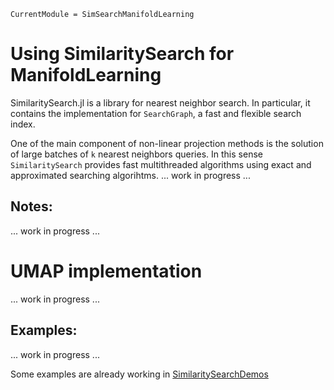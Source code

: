```@meta
CurrentModule = SimSearchManifoldLearning
```

# Using SimilaritySearch for ManifoldLearning

SimilaritySearch.jl is a library for nearest neighbor search. In particular, it contains the implementation for `SearchGraph`, a fast and flexible search index.

One of the main component of non-linear projection methods is the solution of large batches of `k` nearest neighbors queries. In this sense `SimilaritySearch` provides fast multithreaded algorithms using exact and approximated searching algorihtms. 
... work in progress ...

## Notes:
... work in progress ...

# UMAP implementation
... work in progress ...

## Examples:
... work in progress ...

Some examples are already working in [SimilaritySearchDemos](https://github.com/sadit/SimilaritySearchDemos)